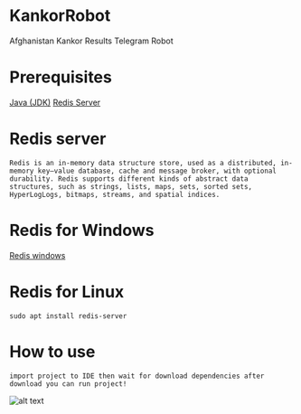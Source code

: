 # KankorRobot
Afghanistan Kankor Results Telegram Robot

# Prerequisites
[Java (JDK)](https://www.java.com/en/download)
[Redis Server](https://redis.io/)

# Redis server 
```
Redis is an in-memory data structure store, used as a distributed, in-memory key–value database, cache and message broker, with optional durability. Redis supports different kinds of abstract data structures, such as strings, lists, maps, sets, sorted sets, HyperLogLogs, bitmaps, streams, and spatial indices.
```
# Redis for Windows
[Redis windows](https://github.com/MicrosoftArchive/redis/releases/download/win-3.2.100/Redis-x64-3.2.100.msi)

# Redis for Linux 
```
sudo apt install redis-server
```

# How to use
```
import project to IDE then wait for download dependencies after download you can run project!
```

![alt text](https://i.imgur.com/GADwpaS.jpg)
